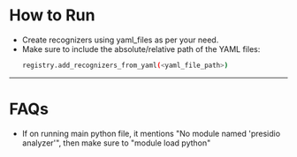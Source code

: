 # How to Run

- Create recognizers using yaml_files as per your need.
- Make sure to include the absolute/relative path of the YAML files:
    ```bash
    registry.add_recognizers_from_yaml(<yaml_file_path>)
    ```

---

# FAQs

- If on running main python file, it mentions "No module named 'presidio analyzer'", then make sure to "module load python"
